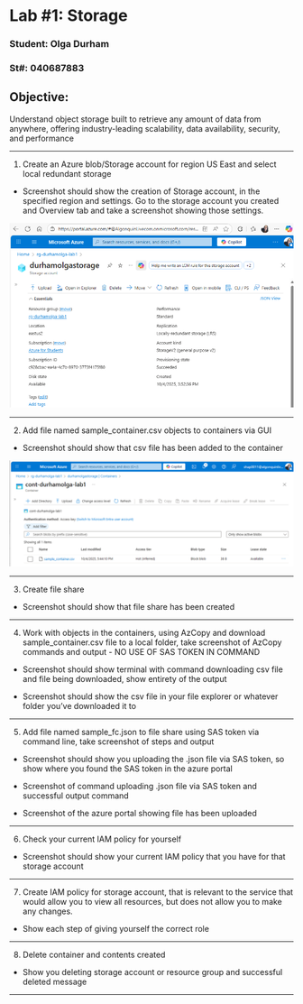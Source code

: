 # Lab #1: Storage

### Student: Olga Durham

### St#: 040687883

## Objective: 
Understand object storage built to retrieve any amount of data from anywhere, offering industry-leading scalability, data availability, security, and performance

---

1. Create an Azure blob/Storage account for region US East and select local redundant storage

- Screenshot should show the creation of Storage account, in the specified region and settings. Go to the storage account you created and Overview tab and take a screenshot showing those settings.

![Storage Account created](./screenshots/1-creation-of-storage-account.png)

---

2. Add file named sample_container.csv objects to containers via GUI

- Screenshot should show that csv file has been added to the container

![Container created; csv file added to the container](./screenshots/2-container-created-csv-file-uploaded.png)

---

3. Create file share

- Screenshot should show that file share has been created

---

4. Work with objects in the containers, using AzCopy and download
sample_container.csv file to a local folder, take screenshot of AzCopy commands and output - NO USE OF SAS TOKEN IN COMMAND

- Screenshot should show terminal with command downloading csv file and file being downloaded, show entirety of the output

- Screenshot should show the csv file in your file explorer or whatever folder you’ve downloaded it to

---

5. Add file named sample_fc.json to file share using SAS token via command line,
take screenshot of steps and output

- Screenshot should show you uploading the .json file via SAS token, so show where you found the SAS token in the azure portal

- Screenshot of command uploading .json file via SAS token and successful output command

- Screenshot of the azure portal showing file has been uploaded

---

6. Check your current IAM policy for yourself

- Screenshot should show your current IAM policy that you have for that storage account

---

7. Create IAM policy for storage account, that is relevant to the service that
would allow you to view all resources, but does not allow you to make any changes.

- Show each step of giving yourself the correct role

---

8. Delete container and contents created

- Show you deleting storage account or resource group and successful deleted message

---